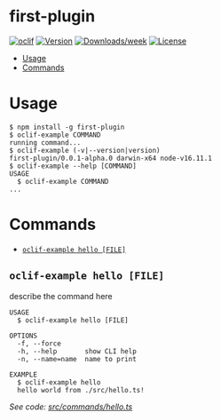 first-plugin
============



[![oclif](https://img.shields.io/badge/cli-oclif-brightgreen.svg)](https://oclif.io)
[![Version](https://img.shields.io/npm/v/first-plugin.svg)](https://npmjs.org/package/first-plugin)
[![Downloads/week](https://img.shields.io/npm/dw/first-plugin.svg)](https://npmjs.org/package/first-plugin)
[![License](https://img.shields.io/npm/l/first-plugin.svg)](https://github.com/packages/first-plugin/blob/master/package.json)

<!-- toc -->
* [Usage](#usage)
* [Commands](#commands)
<!-- tocstop -->
# Usage
<!-- usage -->
```sh-session
$ npm install -g first-plugin
$ oclif-example COMMAND
running command...
$ oclif-example (-v|--version|version)
first-plugin/0.0.1-alpha.0 darwin-x64 node-v16.11.1
$ oclif-example --help [COMMAND]
USAGE
  $ oclif-example COMMAND
...
```
<!-- usagestop -->
# Commands
<!-- commands -->
* [`oclif-example hello [FILE]`](#oclif-example-hello-file)

## `oclif-example hello [FILE]`

describe the command here

```
USAGE
  $ oclif-example hello [FILE]

OPTIONS
  -f, --force
  -h, --help       show CLI help
  -n, --name=name  name to print

EXAMPLE
  $ oclif-example hello
  hello world from ./src/hello.ts!
```

_See code: [src/commands/hello.ts](https://github.com/packages/first-plugin/blob/v0.0.1-alpha.0/src/commands/hello.ts)_
<!-- commandsstop -->
